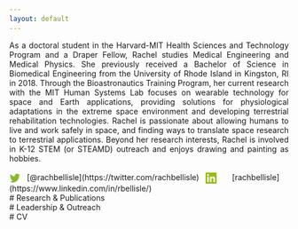 ```yaml
---
layout: default
---
```


<div style="text-align: justify;"> 
As a doctoral student in the Harvard-MIT Health Sciences and Technology Program and a Draper Fellow, Rachel studies Medical Engineering and Medical Physics. She previously received a Bachelor of Science in Biomedical Engineering from the University of Rhode Island in Kingston, RI in 2018. Through the Bioastronautics Training Program, her current research with the MIT Human Systems Lab focuses on wearable technology for space and Earth applications, providing solutions for physiological adaptations in the extreme space environment and developing terrestrial rehabilitation technologies. Rachel is passionate about allowing humans to live and work safely in space, and finding ways to translate space research to terrestrial applications. Beyond her research interests, Rachel is involved in K-12 STEM (or STEAMD) outreach and enjoys drawing and painting as hobbies.
</div>
<br>
<img style="vertical-align:middle" src="/Images/Twitter.png" alt="Twitter:" width="20"/> &nbsp; [@rachbellisle](https://twitter.com/rachbellisle) &nbsp; <img style="vertical-align:middle" src="/Images/LinkedIn.png" alt="LinkedIn:" width="20"/> &nbsp; &nbsp; &nbsp; [rachbellisle](https://www.linkedin.com/in/rbellisle/)
<br>
# Research & Publications
<br>
# Leadership & Outreach
<br>
# CV
